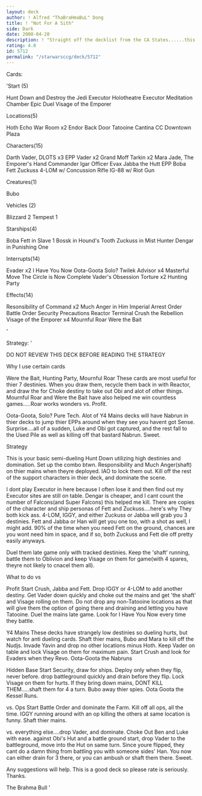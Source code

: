 ```yaml
---
layout: deck
author: ! Alfred "ThaBraHmaBuL" Dong
title: ! "Not For A Sith"
side: Dark
date: 2000-04-20
description: ! "Straight off the decklist from the CA States......this is a 'shafty' Hunt Down with Choke Out power and high destinies."
rating: 4.0
id: 5712
permalink: "/starwarsccg/deck/5712"
---
```

Cards: 

'Start (5)

Hunt Down and Destroy the Jedi
Executor Holotheatre
Executor Meditation Chamber
Epic Duel
Visage of the Emporer

Locations(5)

Hoth Echo War Room x2
Endor Back Door
Tatooine Cantina
CC Downtown Plaza

Characters(15)

Darth Vader, DLOTS x3
EPP Vader x2
Grand Moff Tarkin x2
Mara Jade, The Emporer's Hand
Commander Igar
Officer Evax
Jabba the Hutt
EPP Boba Fett
Zuckuss
4-LOM w/ Concussion Rifle
IG-88 w/ Riot Gun

Creatures(1)

Bubo

Vehicles (2)

Blizzard 2
Tempest 1

Starships(4)

Boba Fett in Slave 1
Bossk in Hound's Tooth
Zuckuss in Mist Hunter
Dengar in Punishing One

Interrupts(14)

Evader x2
I Have You Now
Oota-Goota Solo?
Twilek Advisor x4
Masterful Move
The Circle is Now Complete
Vader's Obsession
Torture x2
Hunting Party

Effects(14)

Resonsibility of Command x2
Much Anger in Him
Imperial Arrest Order
Battle Order
Security Precautions
Reactor Terminal
Crush the Rebellion
Visage of the Emporer x4
Mournful Roar
Were the Bait



'

Strategy: '

DO NOT REVIEW THIS DECK BEFORE READING THE STRATEGY


Why I use certain cards

Were the Bait, Hunting Party, Mournful Roar These cards are most useful for thier 7 destinies. When you draw them, recycle them back in with Reactor, and draw the for Choke destiny to take out Obi and alot of other things. Mournful Roar and Were the Bait have also helped me win countless games.....Roar works wonders vs. Profit.

Oota-Goota, Solo? Pure Tech. Alot of Y4 Mains decks will have Nabrun in thier decks to jump thier EPPs around when they see you havent got Sense. Surprise....all of a sudden, Luke and Obi got captured, and the rest fall to the Used Pile as well as killing off that bastard Nabrun. Sweet.


Strategy

This is your basic semi-dueling Hunt Down utilizing high destinies and domination. Set up the combo btwn. Responsibility and Much Anger(shaft) on thier mains when theyre deployed. IAO to lock them out. Kill off the rest of the support characters in thier deck, and dominate the scene.

I dont play Executor in here because I often lose it and then find out my Executor sites are still on table. Dengar is cheaper, and I cant count the number of Falcons(and Super Falcons) this helped me kill. There are copies of the character and ship personas of Fett and Zuckuss....here's why They both kick ass. 4-LOM, IGGY, and either Zuckuss or Jabba will grab you 3 destinies. Fett and Jabba or Han will get you one too, with a shot as well, I might add. 90% of the time when you need Fett on the ground, chances are you wont need him in space, and if so, both Zuckuss and Fett die off pretty easily anyways.

Duel them late game only with tracked destinies. Keep the 'shaft' running, battle them to Oblivion and keep Visage on them for game(with 4 spares, theyre not likely to cnacel them all).


What to do vs

Profit Start Crush, Jabba and Fett. Drop IGGY or 4-LOM to add another destiny. Get Vader down quickly and choke out the mains and get 'the shaft' and Visage rolling on them. Do not drop any non-Tatooine locations as that will give them the option of going there and draining and letting you have Tatooine. Duel the mains late game. Look for I Have You Now every time they battle.

Y4 Mains These decks have strangely low destinies so dueling hurts, but watch for anti dueling cards. Shaft thier mains, Bubo and Mara to kill off the Nudjs. Invade Yavin and drop no other locations minus Hoth. Keep Vader on table and lock Visage on them for maximum pain. Start Crush and look for Evaders when they Revo. Oota-Goota the Nabruns

Hidden Base Start Security, draw for ships. Deploy only when they flip, never before. drop battleground quickly and drain before they flip. Lock Visage on them for hurts. If they bring down mains, DONT KILL THEM.....shaft them for 4 a turn. Bubo away thier spies. Oota Goota the Kessel Runs.

vs. Ops Start Battle Order and dominate the Farm. Kill off all ops, all the time. IGGY running around with an op killing the others at same location is funny. Shaft thier mains.

vs. everything else....drop Vader, and dominate. Choke Out Ben and Luke with ease. against Obi's Hut and a battle ground start, drop Vader to the battleground, move into the Hut on same turn. Since youre flipped, they cant do a damn thing from battling you with someone sides' Han. You now can either drain for 3 there, or you can ambush or shaft them there. Sweet.

Any suggestions will help. This is a good deck so please rate is seriously. Thanks.

The Brahma Bull '
